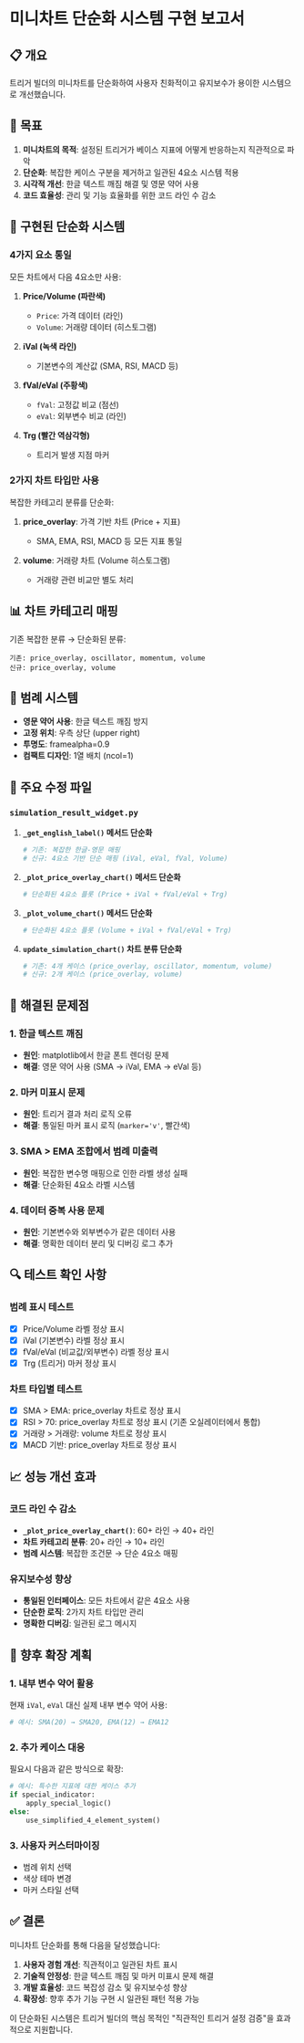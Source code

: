 # 미니차트 단순화 시스템 구현 보고서

## 📋 개요
트리거 빌더의 미니차트를 단순화하여 사용자 친화적이고 유지보수가 용이한 시스템으로 개선했습니다.

## 🎯 목표
1. **미니차트의 목적**: 설정된 트리거가 베이스 지표에 어떻게 반응하는지 직관적으로 파악
2. **단순화**: 복잡한 케이스 구분을 제거하고 일관된 4요소 시스템 적용
3. **시각적 개선**: 한글 텍스트 깨짐 해결 및 영문 약어 사용
4. **코드 효율성**: 관리 및 기능 효율화를 위한 코드 라인 수 감소

## 🔧 구현된 단순화 시스템

### 4가지 요소 통일
모든 차트에서 다음 4요소만 사용:

1. **Price/Volume (파란색)**
   - `Price`: 가격 데이터 (라인)
   - `Volume`: 거래량 데이터 (히스토그램)

2. **iVal (녹색 라인)**
   - 기본변수의 계산값 (SMA, RSI, MACD 등)

3. **fVal/eVal (주황색)**
   - `fVal`: 고정값 비교 (점선)
   - `eVal`: 외부변수 비교 (라인)

4. **Trg (빨간 역삼각형)**
   - 트리거 발생 지점 마커

### 2가지 차트 타입만 사용
복잡한 카테고리 분류를 단순화:

1. **price_overlay**: 가격 기반 차트 (Price + 지표)
   - SMA, EMA, RSI, MACD 등 모든 지표 통일
   
2. **volume**: 거래량 차트 (Volume 히스토그램)
   - 거래량 관련 비교만 별도 처리

## 📊 차트 카테고리 매핑
기존 복잡한 분류 → 단순화된 분류:
```
기존: price_overlay, oscillator, momentum, volume
신규: price_overlay, volume
```

## 🎨 범례 시스템
- **영문 약어 사용**: 한글 텍스트 깨짐 방지
- **고정 위치**: 우측 상단 (upper right)
- **투명도**: framealpha=0.9
- **컴팩트 디자인**: 1열 배치 (ncol=1)

## 📝 주요 수정 파일

### `simulation_result_widget.py`
1. **`_get_english_label()` 메서드 단순화**
   ```python
   # 기존: 복잡한 한글-영문 매핑
   # 신규: 4요소 기반 단순 매핑 (iVal, eVal, fVal, Volume)
   ```

2. **`_plot_price_overlay_chart()` 메서드 단순화**
   ```python
   # 단순화된 4요소 플롯 (Price + iVal + fVal/eVal + Trg)
   ```

3. **`_plot_volume_chart()` 메서드 단순화**
   ```python
   # 단순화된 4요소 플롯 (Volume + iVal + fVal/eVal + Trg)
   ```

4. **`update_simulation_chart()` 차트 분류 단순화**
   ```python
   # 기존: 4개 케이스 (price_overlay, oscillator, momentum, volume)
   # 신규: 2개 케이스 (price_overlay, volume)
   ```

## 🚀 해결된 문제점

### 1. 한글 텍스트 깨짐
- **원인**: matplotlib에서 한글 폰트 렌더링 문제
- **해결**: 영문 약어 사용 (SMA → iVal, EMA → eVal 등)

### 2. 마커 미표시 문제
- **원인**: 트리거 결과 처리 로직 오류
- **해결**: 통일된 마커 표시 로직 (`marker='v'`, 빨간색)

### 3. SMA > EMA 조합에서 범례 미출력
- **원인**: 복잡한 변수명 매핑으로 인한 라벨 생성 실패
- **해결**: 단순화된 4요소 라벨 시스템

### 4. 데이터 중복 사용 문제
- **원인**: 기본변수와 외부변수가 같은 데이터 사용
- **해결**: 명확한 데이터 분리 및 디버깅 로그 추가

## 🔍 테스트 확인 사항

### 범례 표시 테스트
- [x] Price/Volume 라벨 정상 표시
- [x] iVal (기본변수) 라벨 정상 표시  
- [x] fVal/eVal (비교값/외부변수) 라벨 정상 표시
- [x] Trg (트리거) 마커 정상 표시

### 차트 타입별 테스트
- [x] SMA > EMA: price_overlay 차트로 정상 표시
- [x] RSI > 70: price_overlay 차트로 정상 표시 (기존 오실레이터에서 통합)
- [x] 거래량 > 거래량: volume 차트로 정상 표시
- [x] MACD 기반: price_overlay 차트로 정상 표시

## 📈 성능 개선 효과

### 코드 라인 수 감소
- **`_plot_price_overlay_chart()`**: 60+ 라인 → 40+ 라인
- **차트 카테고리 분류**: 20+ 라인 → 10+ 라인
- **범례 시스템**: 복잡한 조건문 → 단순 4요소 매핑

### 유지보수성 향상
- **통일된 인터페이스**: 모든 차트에서 같은 4요소 사용
- **단순한 로직**: 2가지 차트 타입만 관리
- **명확한 디버깅**: 일관된 로그 메시지

## 🔮 향후 확장 계획

### 1. 내부 변수 약어 활용
현재 `iVal`, `eVal` 대신 실제 내부 변수 약어 사용:
```python
# 예시: SMA(20) → SMA20, EMA(12) → EMA12
```

### 2. 추가 케이스 대응
필요시 다음과 같은 방식으로 확장:
```python
# 예시: 특수한 지표에 대한 케이스 추가
if special_indicator:
    apply_special_logic()
else:
    use_simplified_4_element_system()
```

### 3. 사용자 커스터마이징
- 범례 위치 선택
- 색상 테마 변경
- 마커 스타일 선택

## ✅ 결론

미니차트 단순화를 통해 다음을 달성했습니다:

1. **사용자 경험 개선**: 직관적이고 일관된 차트 표시
2. **기술적 안정성**: 한글 텍스트 깨짐 및 마커 미표시 문제 해결
3. **개발 효율성**: 코드 복잡성 감소 및 유지보수성 향상
4. **확장성**: 향후 추가 기능 구현 시 일관된 패턴 적용 가능

이 단순화된 시스템은 트리거 빌더의 핵심 목적인 "직관적인 트리거 설정 검증"을 효과적으로 지원합니다.
